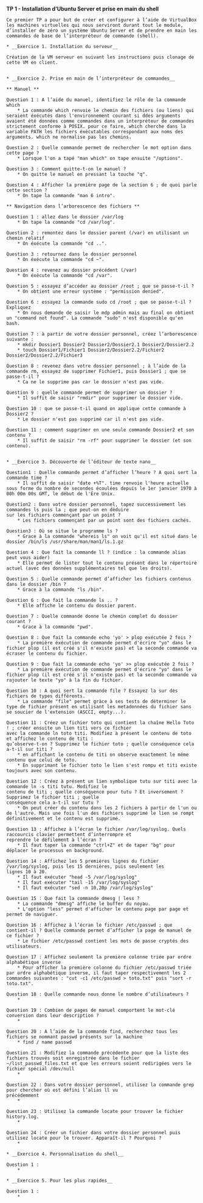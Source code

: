 **TP 1 - Installation d’Ubuntu Server et prise en main du shell**

	Ce premier TP a pour but de créer et configurer à l’aide de VirtualBox les machines virtuelles qui nous serviront durant tout le module, d’installer de zéro un système Ubuntu Server et de prendre en main les commandes de base de l’interpréteur de commande (shell).

	* __Exercice 1. Installation du serveur__
	
	Création de la VM serveur en suivant les instructions puis clonage de cette VM en client.


	* __Exercice 2. Prise en main de l’interpréteur de commandes__
	
	** Manuel **
	
	Question 1 : A l’aide du manuel, identifiez le rôle de la commande which
		* La commande which renvoie le chemin des fichiers (ou liens) qui seraient éxécutés dans l'environnement courant si ddes arguments avaient été données comme commandes dans un interpréteur de commandes strictement conforme à POSIX. pour ce faire, which cherche dans la variable PATH les fichiers éxécutables correspondant aux noms des arguments. which ne normalise pas les chemins.
		
	Question 2 : Quelle commande permet de rechercher le mot option dans cette page ?
		* Lorsque l'on a tapé "man which" on tape ensuite "/options".
		
	Question 3 : Comment quitte-t-on le manuel ?
		* On quitte le manuel en pressant la touche "q".
	
	Question 4 : Afficher la première page de la section 6 ; de quoi parle cette section ?
		* On tape la commande "man 6 intro".
			
	** Navigation dans l’arborescence des fichiers **
	
	Question 1 : allez dans le dossier /var/log
		* On tape la commande "cd /var/log".
		
	Question 2 : remontez dans le dossier parent (/var) en utilisant un chemin relatif
		* On éxécute la commande "cd ..".
		
	Question 3 : retournez dans le dossier personnel
		* On éxécute la commande "cd ~".
		
	Question 4 : revenez au dossier précédent (/var)
		* On éxécute la commande "cd /var".
		
	Question 5 : essayez d’accéder au dossier /root ; que se passe-t-il ?
		* On obtient une erreur système : "permission denied".

	Question 6 : essayez la commande sudo cd /root ; que se passe-t-il ? Expliquez
		* On nous demande de saisir le mdp admin mais au final on obtient un "command not found". La commande "sudo" n'est disponible qu'en bash.
		
	Question 7 : à partir de votre dossier personnel, créez l’arborescence suivante :
		* mkdir Dossier1 Dossier2 Dossier2/Dossier2.1 Dossier2/Dossier2.2
		* touch Dossier1/Fichier1 Dossier2/Dossier2.2/Fichier2 Dossier2/Dossier2.2/Fichier3 
		
	Question 8 : revenez dans votre dossier personnel ; à l’aide de la commande rm, essayez de supprimer Fichier1, puis Dossier1 ; que se passe-t-il ?
		* Ca ne le supprime pas car le dossier n'est pas vide.
	
	Question 9 : quelle commande permet de supprimer un dossier ?
		* Il suffit de saisir "rmdir" pour supprimer le dossier vide.

	Question 10 : que se passe-t-il quand on applique cette commande à Dossier2 ?
		* Le dossier n'est pas supprimé car il n'est pas vide.

	Question 11 : comment supprimer en une seule commande Dossier2 et son contenu ?
		* Il suffit de saisir "rm -rf" pour supprimer le dossier (et son contenu).


	* __Exercice 3. Découverte de l’éditeur de texte nano__
	
	Question1 : Quelle commande permet d’afficher l’heure ? A quoi sert la commande time ?
		* Il suffit de saisir "date +%T". time renvoie l'heure actuelle sous forme du nombre de secondes écoulées depuis le 1er janvier 1970 à 00h 00m 00s GMT, le début de l'Ère Unix.
		
	Question2 : Dans votre dossier personnel, tapez successivement les commandes ls puis la ; que peut-on en déduire
	sur les fichiers commençant par un point ?
		* Les fichiers commençant par un point sont des fichiers cachés.
		
	Question3 : Où se situe le programme ls ?
		* Grace à la commande "whereis ls" on voit qu'il est situé dans le dossier /bin/ls /usr/share/man/man1/ls.1.gz
		
	Question 4 : Que fait la commande ll ? (indice : la commande alias peut vous aider)
		* Elle permet de lister tout le contenu présent dans le répertoire actuel (avec des données supplémentaires tel que les droits).
		
	Question 5 : Quelle commande permet d’afficher les fichiers contenus dans le dossier /bin ?
		* Grace à la commande "ls /bin".
		
	Question 6 : Que fait la commande ls .. ?
		* Elle affiche le contenu du dossier parent.
		
	Question 7 : Quelle commande donne le chemin complet du dossier courant ?
		* Grace à la commande "pwd".
		
	Question 8 : Que fait la commande echo 'yo' > plop exécutée 2 fois ?
		* La première éxécution de commande permet d'écrire "yo" dans le fichier plop (il est créé s'il n'existe pas) et la seconde commande va écraser le contenu du fichier.
		
	Question 9 : Que fait la commande echo 'yo' >> plop exécutée 2 fois ?
		* La première éxécution de commande permet d'écrire "yo" dans le fichier plop (il est créé s'il n'existe pas) et la seconde commande va rajouter le texte "yo" à la fin du fichier.
		
	Question 10 : A quoi sert la commande file ? Essayez la sur des fichiers de types différents.
		* La commande "file" permet gràce à ses tests de déterminer le type de fichier présent en utilisant les metadonnées du fichier sans se soucier de l'extension (ASCCI, empty...).
		
	Question 11 : Créez un fichier toto qui contient la chaîne Hello Toto ! ; créer ensuite un lien titi vers ce fichier
	avec la commande ln toto titi. Modifiez à présent le contenu de toto et affichez le contenu de titi :
	qu’observe-t-on ? Supprimez le fichier toto ; quelle conséquence cela a-t-il sur titi ?
		* en affichant le contenu de titi on observe exactement le même contenu que celui de toto.
		* En supprimant le fichier toto le lien s'est rompu et titi existe toujours avec son contenu.
		
	Question 12 : Créez à présent un lien symbolique tutu sur titi avec la commande ln -s titi tutu. Modifiez le
	contenu de titi ; quelle conséquence pour tutu ? Et inversement ? Supprimez le fichier titi ; quelle
	conséquence cela a-t-il sur tutu ?
		* On peut créer du contenu dans les 2 fichiers à partir de l'un ou de l'autre. Mais une fois l'un des fichiers supprimé le lien se rompt définitivement et le contenu est supprimé.
		
	Question 13 : Affichez à l’écran le fichier /var/log/syslog. Quels raccourcis clavier permettent d’interrompre et
	reprendre le défilement à l’écran ?
		* Il faut taper la commande "ctrl+Z" et de taper "bg" pour déplacer le processus en background.
	
	Question 14 : Affichez les 5 premières lignes du fichier /var/log/syslog, puis les 15 dernières, puis seulement les
	lignes 10 à 20.
		* Il faut exécuter "head -5 /var/log/syslog"
		* Il faut exécuter "tail -15 /var/log/syslog"
		* Il faut exécuter "sed -n 10,20p /var/log/syslog"
		
	Question 15 : Que fait la commande dmesg | less ?
		* La commande "dmesg" affiche le buffer du noyau.
		* L'option "less" permet d'afficher le contenu page par page et permet de naviguer.
		
	Question 16 : Affichez à l’écran le fichier /etc/passwd ; que contient-il ? Quelle commande permet d’afficher la page de manuel de ce fichier ?
		* Le fichier /etc/passwd contient les mots de passe cryptés des utilisateurs.
		
	Question 17 : Affichez seulement la première colonne triée par ordre alphabétique inverse
		* Pour afficher la première colonne du fichier /etc/passwd triée par ordre alphabétique inverse, il faut taper respectivement les 2 commandes suivantes : "cut -c1 /etc/passwd > toto.txt" puis "sort -r toto.txt".
		
	Question 18 : Quelle commande nous donne le nombre d’utilisateurs ?
		*
		
	Question 19 : Combien de pages de manuel comportent le mot-clé conversion dans leur description ?
		*
		
	Question 20 : A l’aide de la commande find, recherchez tous les fichiers se nommant passwd présents sur la machine
		* find / name passwd
		
	Question 21 : Modifiez la commande précédente pour que la liste des fichiers trouvés soit enregistrée dans le fichier ~/list_passwd_files.txt et que les erreurs soient redirigées vers le fichier spécial /dev/null
		*
	
	Question 22 : Dans votre dossier personnel, utilisez la commande grep pour chercher où est défini l’alias ll vu
	précédemment
		*
	
	Question 23 : Utilisez la commande locate pour trouver le fichier history.log.
		*
		
	Question 24 : Créer un fichier dans votre dossier personnel puis utilisez locate pour le trouver. Apparaît-il ? Pourquoi ? 
		* 

	* __Exercice 4. Personnalisation du shell__
	
	Question 1 : 
		* 

	* __Exercice 5. Pour les plus rapides__
	
	Question 1 : 
		* 

